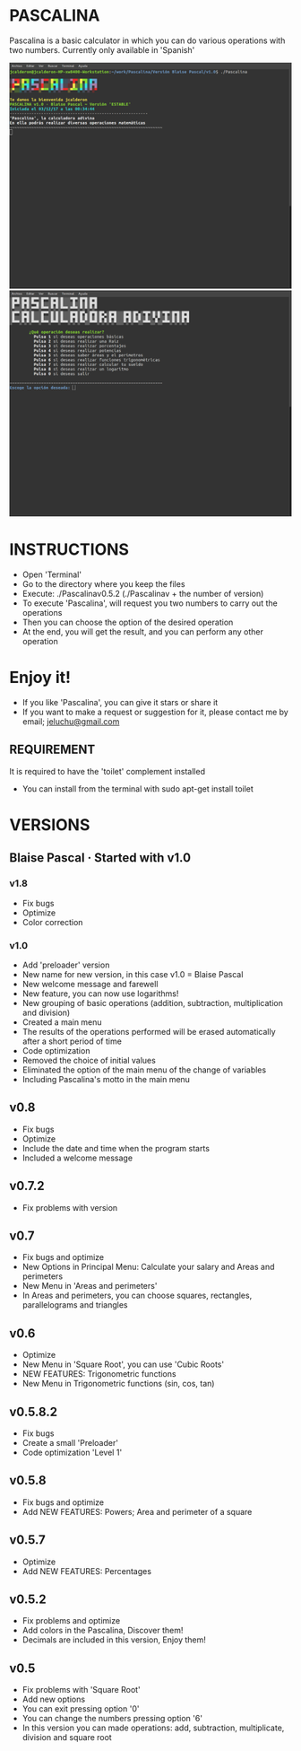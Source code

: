 # PASCALINA
Pascalina is a basic calculator in which you can do various operations with two numbers. Currently only available in 'Spanish'

![Icono GDM](./Fotos/Captura1.png)
![Icono GDM](./Fotos/Captura2.png)

# INSTRUCTIONS
- Open 'Terminal'
- Go to the directory where you keep the files
- Execute: ./Pascalinav0.5.2 (./Pascalinav + the number of version)
- To execute 'Pascalina', will request you two numbers to carry out the operations
- Then you can choose the option of the desired operation
- At the end, you will get the result, and you can perform any other operation

# Enjoy it!
- If you like 'Pascalina', you can give it stars or share it
- If you want to make a request or suggestion for it, please contact me by email; jeluchu@gmail.com

## REQUIREMENT
It is required to have the 'toilet' complement installed
- You can install from the terminal with sudo apt-get install toilet

# VERSIONS

## Blaise Pascal · Started with v1.0

### v1.8
- Fix bugs
- Optimize
- Color correction

### v1.0
- Add 'preloader' version
- New name for new version, in this case v1.0 = Blaise Pascal
- New welcome message and farewell
- New feature, you can now use logarithms!
- New grouping of basic operations (addition, subtraction, multiplication and division)
- Created a main menu
- The results of the operations performed will be erased automatically after a short period of time
- Code optimization
- Removed the choice of initial values
- Eliminated the option of the main menu of the change of variables
- Including Pascalina's motto in the main menu

## v0.8
- Fix bugs
- Optimize
- Include the date and time when the program starts
- Included a welcome message


## v0.7.2
- Fix problems with version

## v0.7
- Fix bugs and optimize
- New Options in Principal Menu: Calculate your salary and Areas and perimeters
- New Menu in 'Areas and perimeters'
- In Areas and perimeters, you can choose squares, rectangles, parallelograms and triangles

## v0.6
- Optimize
- New Menu in 'Square Root', you can use 'Cubic Roots'
- NEW FEATURES: Trigonometric functions
- New Menu in Trigonometric functions (sin, cos, tan)

## v0.5.8.2
- Fix bugs
- Create a small 'Preloader'
- Code optimization 'Level 1'

## v0.5.8
- Fix bugs and optimize
- Add NEW FEATURES: Powers; Area and perimeter of a square

## v0.5.7
- Optimize
- Add NEW FEATURES: Percentages

## v0.5.2
- Fix problems and optimize
- Add colors in the Pascalina, Discover them!
- Decimals are included in this version, Enjoy them!

## v0.5
- Fix problems with 'Square Root'
- Add new options
- You can exit pressing option '0'
- You can change the numbers pressing option '6'
- In this version you can made operations: add, subtraction, multiplicate, division and square root


